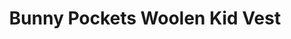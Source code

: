 ---
title: "Bunny Pockets Woolen Kid Vest"
categories: ["Kids","Kids/Vests"]
images: ["./IMG_7850.JPG","./IMG_7851.JPG","./IMG_7854.JPG"]
---